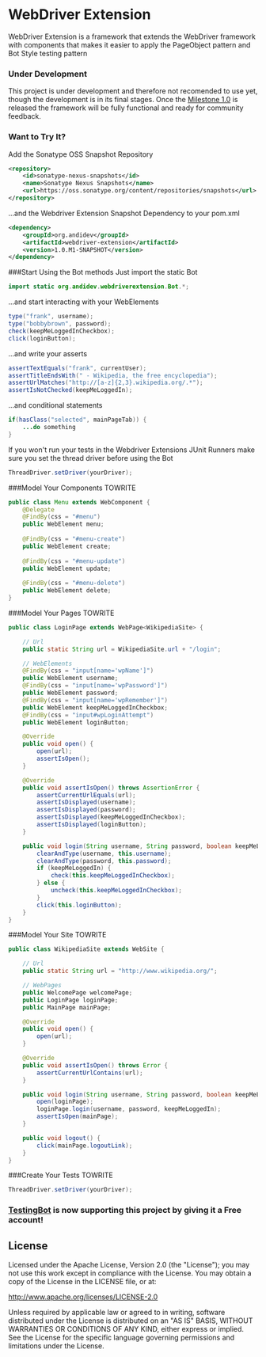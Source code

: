 WebDriver Extension
===================

WebDriver Extension is a framework that extends the WebDriver framework with components that makes it easier to apply the PageObject pattern and Bot Style testing pattern

### Under Development
This project is under development and therefore not recomended to use yet, though the development is in its final stages. Once the [Milestone 1.0](https://github.com/andidev/webdriver-extension/issues?milestone=1&page=1&sort=created&state=open) is released the framework will be fully functional and ready for community feedback.

### Want to Try It?
Add the Sonatype OSS Snapshot Repository
```xml
<repository>
    <id>sonatype-nexus-snapshots</id>
    <name>Sonatype Nexus Snapshots</name>
    <url>https://oss.sonatype.org/content/repositories/snapshots</url>
</repository>
```
...and the Webdriver Extension Snapshot Dependency to your pom.xml
```xml
<dependency>
    <groupId>org.andidev</groupId>
    <artifactId>webdriver-extension</artifactId>
    <version>1.0.M1-SNAPSHOT</version>
</dependency>
```
###Start Using the Bot methods
Just import the static Bot
```java
import static org.andidev.webdriverextension.Bot.*;
```
...and start interacting with your WebElements
```java
type("frank", username);
type("bobbybrown", password);
check(keepMeLoggedInCheckbox);
click(loginButton);
```
...and write your asserts
```java
assertTextEquals("frank", currentUser);
assertTitleEndsWith(" - Wikipedia, the free encyclopedia");
assertUrlMatches("http://[a-z]{2,3}.wikipedia.org/.*");
assertIsNotChecked(keepMeLoggedIn);
```
...and conditional statements
```java
if(hasClass("selected", mainPageTab)) {
    ...do something
}
```
If you won't run your tests in the Webdriver Extensions JUnit Runners make sure you set the thread driver before using the Bot
```java
ThreadDriver.setDriver(yourDriver);
```

###Model Your Components
TOWRITE
```java
public class Menu extends WebComponent {
    @Delegate
    @FindBy(css = "#menu")
    public WebElement menu;
    
    @FindBy(css = "#menu-create")
    public WebElement create;
    
    @FindBy(css = "#menu-update")
    public WebElement update;
    
    @FindBy(css = "#menu-delete")
    public WebElement delete;
}
```

###Model Your Pages
TOWRITE
```java
public class LoginPage extends WebPage<WikipediaSite> {

    // Url
    public static String url = WikipediaSite.url + "/login";

    // WebElements
    @FindBy(css = "input[name='wpName']")
    public WebElement username;
    @FindBy(css = "input[name='wpPassword']")
    public WebElement password;
    @FindBy(css = "input[name='wpRemember']")
    public WebElement keepMeLoggedInCheckbox;    
    @FindBy(css = "input#wpLoginAttempt")
    public WebElement loginButton;

    @Override
    public void open() {
        open(url);
        assertIsOpen();
    }

    @Override
    public void assertIsOpen() throws AssertionError {
        assertCurrentUrlEquals(url);
        assertIsDisplayed(username);
        assertIsDisplayed(password);
        assertIsDisplayed(keepMeLoggedInCheckbox);
        assertIsDisplayed(loginButton);
    }

    public void login(String username, String password, boolean keepMeLoggedIn) {
        clearAndType(username, this.username);
        clearAndType(password, this.password);
        if (keepMeLoggedIn) {
            check(this.keepMeLoggedInCheckbox);
        } else {
            uncheck(this.keepMeLoggedInCheckbox);
        }
        click(this.loginButton);
    }
}
```

###Model Your Site
TOWRITE
```java
public class WikipediaSite extends WebSite {

    // Url
    public static String url = "http://www.wikipedia.org/";

    // WebPages
    public WelcomePage welcomePage;
    public LoginPage loginPage;
    public MainPage mainPage;

    @Override
    public void open() {
        open(url);
    }

    @Override
    public void assertIsOpen() throws Error {
        assertCurrentUrlContains(url);
    }

    public void login(String username, String password, boolean keepMeLoggedIn) {
        open(loginPage);
        loginPage.login(username, password, keepMeLoggedIn);
        assertIsOpen(mainPage);
    }

    public void logout() {
        click(mainPage.logoutLink);
    }
}
```

###Create Your Tests
TOWRITE
```java
ThreadDriver.setDriver(yourDriver);
```

### <a href="http://testingbot.com" target="_blank">TestingBot</a> is now supporting this project by giving it a Free account!


## License

Licensed under the Apache License, Version 2.0 (the "License");
you may not use this work except in compliance with the License.
You may obtain a copy of the License in the LICENSE file, or at:

   http://www.apache.org/licenses/LICENSE-2.0

Unless required by applicable law or agreed to in writing, software
distributed under the License is distributed on an "AS IS" BASIS,
WITHOUT WARRANTIES OR CONDITIONS OF ANY KIND, either express or implied.
See the License for the specific language governing permissions and
limitations under the License.

